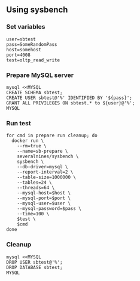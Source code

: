 ## Using sysbench

### Set variables
```
user=sbtest
pass=SomeRandomPass
host=somehost
port=4008
test=oltp_read_write
```

### Prepare MySQL server
```
mysql <<MYSQL
CREATE SCHEMA sbtest;
CREATE USER sbtest@'%' IDENTIFIED BY '${pass}';
GRANT ALL PRIVILEGES ON sbtest.* to ${user}@'%';
MYSQL
```

### Run test
```
for cmd in prepare run cleanup; do
  docker run \
    --rm=true \
    --name=sb-prepare \
    severalnines/sysbench \
    sysbench \
    --db-driver=mysql \
    --report-interval=2 \
    --table-size=1000000 \
    --tables=24 \
    --threads=64 \
    --mysql-host=$host \
    --mysql-port=$port \
    --mysql-user=$user \
    --mysql-password=$pass \
    --time=100 \
    $test \
    $cmd
done
```

### Cleanup
```
mysql <<MYSQL
DROP USER sbtest@'%';
DROP DATABASE sbtest;
MYSQL
```
